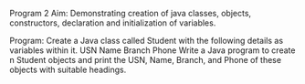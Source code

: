 
Program 2
Aim: Demonstrating creation of java classes, objects, constructors, declaration and 
    initialization of variables.

Program: Create a Java class called Student with the following details as variables within it. 
    USN 
    Name 
    Branch 
    Phone
Write a Java program to create n Student objects and print the USN, Name, Branch, and 
Phone of these objects with suitable headings.
